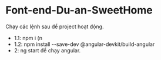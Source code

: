 # Font-end-Du-an-SweetHome

Chạy các lệnh sau để project hoạt động.
 - 1.1: npm i (n
 - 1.2: npm install --save-dev @angular-devkit/build-angular
 - 2: ng start để chạy angular.
